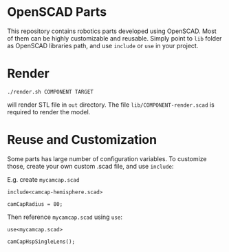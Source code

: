# OpenSCAD Parts

This repository contains robotics parts developed using OpenSCAD.
Most of them can be highly customizable and reusable.
Simply point to `lib` folder as OpenSCAD libraries path,
and use `include` or `use` in your project.

# Render

```
./render.sh COMPONENT TARGET
```

will render STL file in `out` directory.
The file `lib/COMPONENT-render.scad` is required to render the model.

# Reuse and Customization

Some parts has large number of configuration variables.
To customize those, create your own custom .scad file, and use `include`:

E.g. create `mycamcap.scad`

```
include<camcap-hemisphere.scad>

camCapRadius = 80;

```

Then reference `mycamcap.scad` using `use`:

```
use<mycamcap.scad>

camCapHspSingleLens();
```
